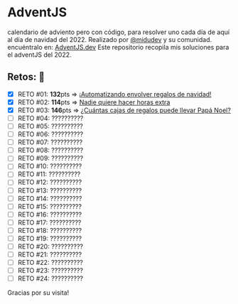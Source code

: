 # AdventJS
calendario de adviento pero con código, para resolver uno cada día de aquí al día de navidad del 2022.
Realizado por [@midudev](https://github.com/midudev) y su comunidad. encuéntralo en: [AdventJS.dev](https://adventjs.dev)
Este repositorio recopila mis soluciones para el adventJS del 2022.

## Retos: 🎉
- [X] RETO #01: **132**pts ⇒ [¡Automatizando envolver regalos de navidad!](./challenge01.js) 
- [X] RETO #02: **114**pts ⇒ [Nadie quiere hacer horas extra](./challenge02.ts)
- [X] RETO #03: **146**pts ⇒ [¿Cuántas cajas de regalos puede llevar Papá Noel?](./challenge03.ts)
- [ ] RETO #04: ??????????
- [ ] RETO #05: ??????????
- [ ] RETO #06: ??????????
- [ ] RETO #07: ??????????
- [ ] RETO #08: ??????????
- [ ] RETO #09: ??????????
- [ ] RETO #10: ??????????
- [ ] RETO #11: ??????????
- [ ] RETO #12: ??????????
- [ ] RETO #13: ??????????
- [ ] RETO #14: ??????????
- [ ] RETO #15: ??????????
- [ ] RETO #16: ??????????
- [ ] RETO #17: ??????????
- [ ] RETO #18: ??????????
- [ ] RETO #19: ??????????
- [ ] RETO #20: ??????????
- [ ] RETO #21: ??????????
- [ ] RETO #22: ??????????
- [ ] RETO #23: ??????????
- [ ] RETO #24: ??????????

Gracias por su visita!
